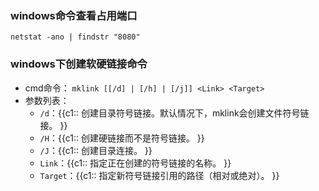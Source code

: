 ### windows命令查看占用端口 [	](常用技巧_20200308041234778)
```shell
netstat -ano | findstr "8080"
```

### windows下创建软硬链接命令 [	](常用技巧_20200822070211691)

+ cmd命令： `mklink [[/d] | [/h] | [/j]] <Link> <Target>`
+ 参数列表：
  + `/d`：{{c1:: 创建目录符号链接。默认情况下，mklink会创建文件符号链接。 }}
  + `/H`：{{c1:: 创建硬链接而不是符号链接。 }}
  + `/J`：{{c1:: 创建目录连接。 }}
  + `Link`：{{c1:: 指定正在创建的符号链接的名称。 }}
  + `Target`：{{c1:: 指定新符号链接引用的路径（相对或绝对）。 }}